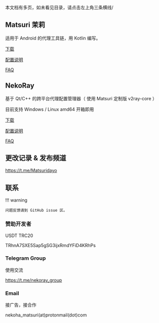 本文档有多页，如未看见目录，请点击左上角三条横线/

## Matsuri 茉莉

适用于 Android 的代理工具链，用 Kotlin 编写。

[下载](/download/)

[配置说明](/m-configuration/)

[FAQ](/m-faq/)

## NekoRay

基于 Qt/C++ 的跨平台代理配置管理器（ 使用 Matsuri 定制版 v2ray-core ）

目前支持 Windows / Linux amd64 开箱即用

[下载](/download/)

[配置说明](/n-configuration/)

[FAQ](/n-faq/)

## 更改记录 & 发布频道

https://t.me/Matsuridayo

## 联系

!!! warning

    问题反馈请到 GitHub issue 区。

### 赞助开发者

USDT TRC20

TRhnA7SXE5Sap5gSG3ijxRmdYFiD4KRhPs

### Telegram Group

使用交流

https://t.me/nekoray_group

### Email

接广告，接合作

nekoha_matsuri(at)protonmail(dot)com
